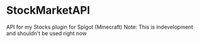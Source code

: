 # StockMarketAPI
API for my Stocks plugin for Spigot (Minecraft)
Note: This is indevelopment and shouldn't be used right now
